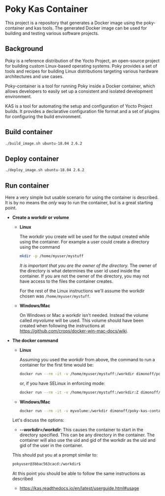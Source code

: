 Poky Kas Container
========================

This project is a repository that generates a Docker image using the poky-container and kas tools. The generated Docker image can be used for building and testing various software projects.

Background
---------------------

Poky is a reference distribution of the Yocto Project, an open-source project for building custom Linux-based operating systems. Poky provides a set of tools and recipes for building Linux distributions targeting various hardware architectures and use cases.

Poky-container is a tool for running Poky inside a Docker container, which allows developers to easily set up a consistent and isolated development environment.

KAS is a tool for automating the setup and configuration of Yocto Project builds. It provides a declarative configuration file format and a set of plugins for configuring the build environment.


Build container
---------------------

```bash
./build_image.sh ubuntu-18.04 2.6.2
```

Deploy container
---------------------

```bash
./deploy_image.sh ubuntu-18.04 2.6.2
```

Run container
---------------------
Here a very simple but usable scenario for using the container is described.
It is by no means the *only* way to run the container, but is a great starting
point.

* **Create a workdir or volume**
  * **Linux**

    The workdir you create will be used for the output created while using the container.
    For example a user could create a directory using the command
  
    ```bash
    mkdir -p /home/myuser/mystuff
    ```

    *It is important that you are the owner of the directory.* The owner of the
    directory is what determines the user id used inside the container. If you
    are not the owner of the directory, you may not have access to the files the
    container creates.

    For the rest of the Linux instructions we'll assume the workdir chosen was
    `/home/myuser/mystuff`.
    
  * **Windows/Mac**

    On Windows or Mac a workdir isn't needed. Instead the volume called *myvolume* will be used. This volume should have been created when following the instructions at https://github.com/crops/docker-win-mac-docs/wiki.


* **The docker command**
  * **Linux**

    Assuming you used the *workdir* from above, the command
    to run a container for the first time would be:

    ```bash
    docker run --rm -it -v /home/myuser/mystuff:/workdir dimonoff/poky-kas-container:ubuntu-20.04-kas-3.2.3 --workdir=/workdir kas shell meta-custom/kas/kas-project.yml
    ```
    or, if you have SELinux in enforcing mode:
    ```bash
    docker run --rm -it -v /home/myuser/mystuff:/workdir:Z dimonoff/poky-kas-container:ubuntu-20.04-kas-3.2.3 --workdir=/workdir kas shell meta-custom/kas/kas-project.yml
    ```
    
  * **Windows/Mac**
  
    ```bash
    docker run --rm -it -v myvolume:/workdir dimonoff/poky-kas-container:ubuntu-20.04-kas-3.2.3 --workdir=/workdir kas shell meta-custom/kas/kas-projet.yml
    ```

  Let's discuss the options:
  * **_--workdir=/workdir_**: This causes the container to start in the directory
    specified. This can be any directory in the container. The container will also use the uid and gid
    of the workdir as the uid and gid of the user in the container.

  This should put you at a prompt similar to:
  ```bash
  pokyuser@3bbac563cacd:/workdir$
  ```

  At this point you should be able to follow the same instructions as described
  - https://kas.readthedocs.io/en/latest/userguide.html#usage
